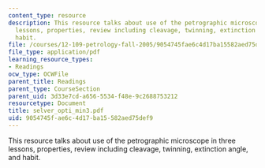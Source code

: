 ```yaml
---
content_type: resource
description: This resource talks about use of the petrographic microscope in three
  lessons, properties, review including cleavage, twinning, extinction angle, and
  habit.
file: /courses/12-109-petrology-fall-2005/9054745fae6c4d17ba15582aed75def9_selver_opti_min3.pdf
file_type: application/pdf
learning_resource_types:
- Readings
ocw_type: OCWFile
parent_title: Readings
parent_type: CourseSection
parent_uid: 3d33e7cd-a656-5534-f48e-9c2688753212
resourcetype: Document
title: selver_opti_min3.pdf
uid: 9054745f-ae6c-4d17-ba15-582aed75def9
---
```

This resource talks about use of the petrographic microscope in three lessons, properties, review including cleavage, twinning, extinction angle, and habit.

